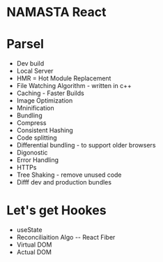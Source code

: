 # NAMASTA React

# Parsel
  - Dev build
  - Local Server
  - HMR = Hot Module Replacement
  - File Watching Algorithm - written in c++
  - Caching - Faster Builds
  - Image Optimization
  - Mninification
  - Bundling
  - Compress
  - Consistent Hashing
  - Code splitting
  - Differential bundling - to support older browsers
  - Digonostic
  - Error Handling
  - HTTPs
  - Tree Shaking - remove unused code
  - Difff dev and production bundles

# Let's get Hookes
 - useState
 - Reconciliaition Algo -- React Fiber
 - Virtual DOM
 - Actual DOM 